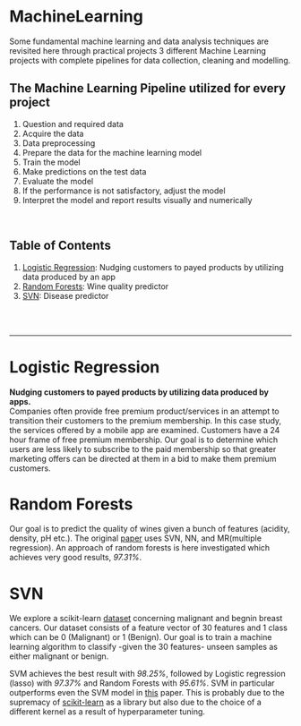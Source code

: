 # MachineLearning

Some fundamental machine learning and data analysis techniques are revisited here through practical projects
3 different Machine Learning projects with complete pipelines for data collection, cleaning and modelling. 

## The Machine Learning Pipeline utilized for every project
1. Question and required data
2. Acquire the data
3. Data preprocessing
4. Prepare the data for the machine learning model
5. Train the model
6. Make predictions on the test data
7. Evaluate the model
8. If the performance is not satisfactory, adjust the model
9. Interpret the model and report results visually and numerically
<br>

## Table of Contents
1. [Logistic Regression](#logistic-regression): Nudging customers to payed products by utilizing data produced by an app 
2. [Random Forests](#random-forests): Wine quality predictor
3. [SVN](#sVN): Disease predictor

<br><br>
<hr>

# Logistic Regression

**Nudging customers to payed products by utilizing data produced by apps.** <br>
Companies often provide free premium product/services in an attempt to transition their customers to the premium membership. In this case study, the services offered by a mobile app are examined. Customers have a 24 hour frame of free premium membership.
Our goal is to determine which users are less likely to subscribe to the paid membership so that greater marketing offers can be directed at them in a bid to make them premium customers.


# Random Forests
Our goal is to predict the quality of wines given a bunch of features (acidity, density, pH etc.). The original [paper](https://www.sciencedirect.com/science/article/pii/S0167923609001377?via%3Dihub) uses SVN, NN, and MR(multiple regression). An approach of random forests is here investigated which achieves very good results, *97.31%*.

# SVN
We explore a scikit-learn [dataset](https://scikit-learn.org/stable/datasets/index.html#breast-cancer-dataset) concerning malignant and begnin breast cancers. Our dataset consists of a feature vector of 30 features and 1 class which can be 0 (Malignant) or 1 (Benign).
Our goal is to train a machine learning algorithm to classify -given the 30 features- unseen samples as either malignant or benign.

SVM achieves the best result with *98.25%*, followed by Logistic regression (lasso) with *97.37%* and Random Forests with *95.61%*. SVM in particular outperforms even the SVM model in [this](https://www.sciencedirect.com/science/article/pii/S1877050916302575) paper. This is probably due to the supremacy of [scikit-learn](https://scikit-learn.org/stable/index.html) as a library but also due to the choice of a different kernel as a result of hyperparameter tuning.

